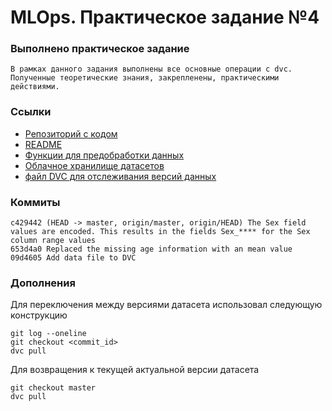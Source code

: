 # MLOps. Практическое задание №4


### Выполнено практическое задание
    В рамках данного задания выполнены все основные операции с dvc. 
    Полученные теоретические знания, закрепленены, практическими действиями.

### Ссылки
- [Репозиторий с кодом](https://github.com/nocsland/urfu_mlops/tree/master/lab4)
- [README](https://github.com/nocsland/urfu_mlops/blob/master/lab4/README.md)
- [Функции для предобработки данных](https://github.com/nocsland/urfu_mlops/tree/master/lab4/src)
- [Облачное хранилище датасетов](https://drive.google.com/drive/folders/1kn2TH2myV6_gXmE1dFD76KoezClE1ygp?usp=sharing)
- [файл DVC для отслеживания версий данных](https://github.com/nocsland/urfu_mlops/blob/master/lab4/datasets.dvc)

### Коммиты
```
c429442 (HEAD -> master, origin/master, origin/HEAD) The Sex field values are encoded. This results in the fields Sex_**** for the Sex column range values
653d4a0 Replaced the missing age information with an mean value
09d4605 Add data file to DVC
```
### Дополнения
Для переключения между версиями датасета использовал следующую конструкцию
```
git log --oneline
git checkout <commit_id>
dvc pull
```
Для возвращения к текущей актуальной версии датасета
```
git checkout master
dvc pull
```